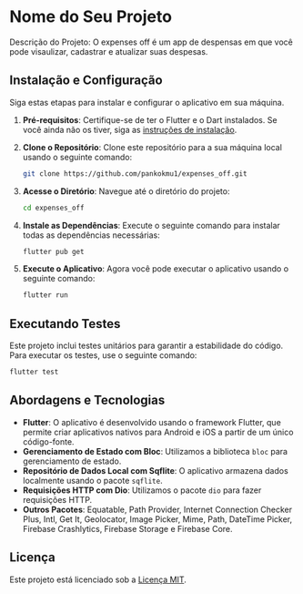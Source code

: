 # Nome do Seu Projeto

Descrição do Projeto: O expenses off é um app de despensas em que você pode visaulizar, cadastrar e atualizar suas despesas.

## Instalação e Configuração

Siga estas etapas para instalar e configurar o aplicativo em sua máquina.

1. **Pré-requisitos**: Certifique-se de ter o Flutter e o Dart instalados. Se você ainda não os tiver, siga as [instruções de instalação](https://flutter.dev/docs/get-started/install).

2. **Clone o Repositório**: Clone este repositório para a sua máquina local usando o seguinte comando:

   ```bash
   git clone https://github.com/pankokmu1/expenses_off.git
   ```

3. **Acesse o Diretório**: Navegue até o diretório do projeto:

   ```bash
   cd expenses_off
   ```

4. **Instale as Dependências**: Execute o seguinte comando para instalar todas as dependências necessárias:

   ```bash
   flutter pub get
   ```

5. **Execute o Aplicativo**: Agora você pode executar o aplicativo usando o seguinte comando:

   ```bash
   flutter run
   ```

## Executando Testes

Este projeto inclui testes unitários para garantir a estabilidade do código. Para executar os testes, use o seguinte comando:

```bash
flutter test
```

## Abordagens e Tecnologias

- **Flutter**: O aplicativo é desenvolvido usando o framework Flutter, que permite criar aplicativos nativos para Android e iOS a partir de um único código-fonte.
- **Gerenciamento de Estado com Bloc**: Utilizamos a biblioteca `bloc` para gerenciamento de estado.
- **Repositório de Dados Local com Sqflite**: O aplicativo armazena dados localmente usando o pacote `sqflite`.
- **Requisições HTTP com Dio**: Utilizamos o pacote `dio` para fazer requisições HTTP.
- **Outros Pacotes**: Equatable, Path Provider, Internet Connection Checker Plus, Intl, Get It, Geolocator, Image Picker, Mime, Path, DateTime Picker, Firebase Crashlytics, Firebase Storage e Firebase Core.

## Licença

Este projeto está licenciado sob a [Licença MIT](LICENSE.md).
